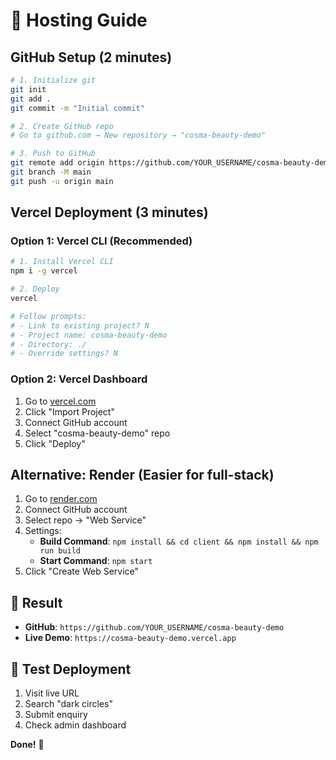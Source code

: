 # 🚀 Hosting Guide

## GitHub Setup (2 minutes)

```bash
# 1. Initialize git
git init
git add .
git commit -m "Initial commit"

# 2. Create GitHub repo
# Go to github.com → New repository → "cosma-beauty-demo"

# 3. Push to GitHub
git remote add origin https://github.com/YOUR_USERNAME/cosma-beauty-demo.git
git branch -M main
git push -u origin main
```

## Vercel Deployment (3 minutes)

### Option 1: Vercel CLI (Recommended)
```bash
# 1. Install Vercel CLI
npm i -g vercel

# 2. Deploy
vercel

# Follow prompts:
# - Link to existing project? N
# - Project name: cosma-beauty-demo
# - Directory: ./
# - Override settings? N
```

### Option 2: Vercel Dashboard
1. Go to [vercel.com](https://vercel.com)
2. Click "Import Project"
3. Connect GitHub account
4. Select "cosma-beauty-demo" repo
5. Click "Deploy"

## Alternative: Render (Easier for full-stack)

1. Go to [render.com](https://render.com)
2. Connect GitHub account
3. Select repo → "Web Service"
4. Settings:
   - **Build Command**: `npm install && cd client && npm install && npm run build`
   - **Start Command**: `npm start`
5. Click "Create Web Service"

## 🔗 Result

- **GitHub**: `https://github.com/YOUR_USERNAME/cosma-beauty-demo`
- **Live Demo**: `https://cosma-beauty-demo.vercel.app`

## 📱 Test Deployment

1. Visit live URL
2. Search "dark circles"
3. Submit enquiry
4. Check admin dashboard

**Done!** 🎉